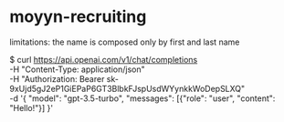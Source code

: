 # moyyn-recruiting

limitations: the name is composed only by first and last name



$ curl https://api.openai.com/v1/chat/completions \
-H "Content-Type: application/json" \
-H "Authorization: Bearer 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" \
-d '{
"model": "gpt-3.5-turbo",
"messages": [{"role": "user", "content": "Hello!"}]
}'
